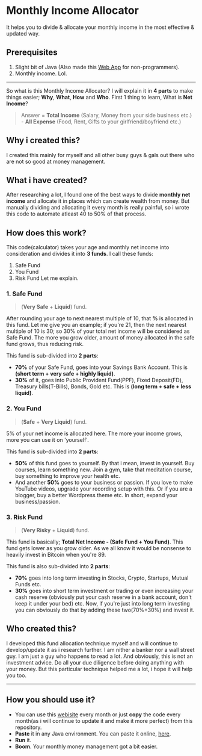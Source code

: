# Monthly Income Allocator
It helps you to divide & allocate your monthly income in the most effective & updated way.
## Prerequisites
1. Slight bit of Java (Also made this [Web App](https://suprabo.github.io/MoneyAllocator/) for non-programmers).
2. Monthly income. Lol.
---
So what is this Monthly Income Allocator? I will explain it in **4 parts** to make things easier; **Why**, **What**, **How** and **Who**. First 1 thing to learn, What is **Net Income**?
> Answer = **Total Income** (Salary, Money from your side business etc.) - **All Expense** (Food, Rent, Gifts to your girlfriend/boyfriend etc.)

## Why i created this?
I created this mainly for myself and all other busy guys & gals out there who are not so good at money management.

## What i have created?
After researching a lot, I found one of the best ways to divide **monthly net income** and allocate it in places which can create wealth from money. But manually dividing and allocating it every month is really painful, so i wrote this code to automate atleast 40 to 50% of that process. 

## How does this work?
This code(calculator) takes your age and monthly net income into consideration and divides it into **3 funds**. I call these funds:
1. Safe Fund 
2. You Fund
3. Risk Fund
Let me explain.
### 1. Safe Fund
> (**Very Safe** + **Liquid**) fund.

After rounding your age to next nearest multiple of 10, that **%** is allocated in this fund. Let me give you an example; if you're 21, then the next nearest multiple of 10 is 30; so 30% of your total net income will be considered as Safe Fund. The more you grow older, amount of money allocated in the safe fund grows, thus reducing risk.

This fund is sub-divided into **2 parts**:
- **70%** of your Safe Fund, goes into your Savings Bank Account. This is **(short term + very safe + highly liquid)**.
- **30%** of it, goes into Public Provident Fund(PPF), Fixed Deposit(FD), Treasury bills(T-Bills), Bonds, Gold etc. This is **(long term + safe + less liquid)**.
### 2. You Fund
> (**Safe** + **Very Liquid**) fund.

5% of your net income is allocated here. The more your income grows, more you can use it on 'yourself'.

This fund is sub-divided into **2 parts**:
- **50%** of this fund goes to yourself. By that i mean, invest in yourself. Buy courses, learn something new. Join a gym, take that meditation course, buy something to improve your health etc.
- And another **50%** goes to your business or passion. If you love to make YouTube videos, upgrade your recording setup with this. Or if you are a blogger, buy a better Wordpress theme etc. In short, expand your business/passion.
### 3. Risk Fund
> (**Very Risky** + **Liquid**) fund.

This fund is basically; **Total Net Income - (Safe Fund + You Fund)**. This fund gets lower as you grow older. As we all know it would be nonsense to heavily invest in Bitcoin when you're 89.

This fund is also sub-divided into **2 parts**:
- **70%** goes into long term investing in Stocks, Crypto, Startups, Mutual Funds etc.
- **30%** goes into short term investment or trading or even increasing your cash reserve (obviously put your cash reserve in a bank account, don't keep it under your bed) etc.
Now, if you're just into long term investing you can obviously do that by adding these two(70%+30%) and invest it. 

## Who created this?
I developed this fund allocation technique myself and will continue to develop/update it as i research further. I am nither a banker nor a wall street guy. I am just a guy who happens to read a lot. And obviously, this is not an investment advice. Do all your due diligence before doing anything with your money. But this particular technique helped me a lot, i hope it will help you too.

---

## How you should use it?
- You can use this [webisite](https://suprabo.github.io/MoneyAllocator/) every month or just **copy** the code every month(as i will continue to update it and make it more perfect) from this repository.
- **Paste** it in any Java environment. You can paste it online, [here](https://www.onlinegdb.com/online_java_compiler).
- **Run** it.
- **Boom**. Your monthly money management got a bit easier.
